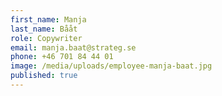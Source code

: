 ```yaml
---
first_name: Manja
last_name: Bååt
role: Copywriter
email: manja.baat@strateg.se
phone: +46 701 84 44 01
image: /media/uploads/employee-manja-baat.jpg
published: true
---
```

